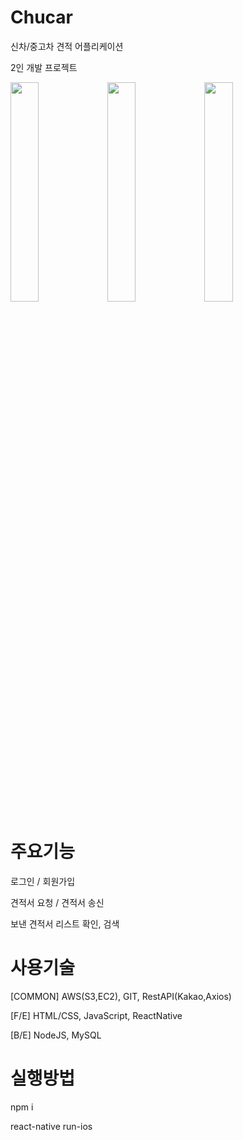 # Chucar
  신차/중고차 견적 어플리케이션
  
  2인 개발 프로젝트
  
  <img width="30%" src="https://user-images.githubusercontent.com/84401963/207488429-4238dd27-87c1-4eee-9844-4308f2b3046f.png"/>
  <img width="30%" src="https://user-images.githubusercontent.com/84401963/207488952-23c43870-46ee-46d1-b6ab-8a5f414cf4ec.png"/>
  <img width="30%" src=""/>

# 주요기능

  로그인 / 회원가입
  
  견적서 요청 / 견적서 송신
  
  보낸 견적서 리스트 확인, 검색

# 사용기술

[COMMON]
  AWS(S3,EC2), 
  GIT, 
  RestAPI(Kakao,Axios)

[F/E]
  HTML/CSS,
  JavaScript,
  ReactNative

[B/E]
  NodeJS,
  MySQL

# 실행방법

  npm i
  
  react-native run-ios
